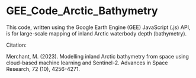 # GEE_Code_Arctic_Bathymetry

This code, written using the Google Earth Engine (GEE) JavaScript (.js) API, is for large-scale mapping of inland Arctic waterbody depth (bathymetry).

Citation:

Merchant, M. (2023). Modelling inland Arctic bathymetry from space using cloud-based machine learning and Sentinel-2. Advances in Space Research, 72 (10), 4256-4271.
